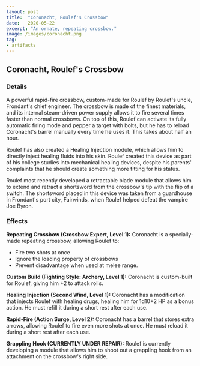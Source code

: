 ```yaml
---
layout: post
title:  "Coronacht, Roulef's Crossbow"
date:   2020-05-22
excerpt: "An ornate, repeating crossbow."
image: /images/coronacht.png
tag:
- artifacts 
---
```


## Coronacht, Roulef's Crossbow

### Details

A powerful rapid-fire crossbow, custom-made for Roulef by Roulef's uncle, Frondant's chief engineer. The crossbow is made of the finest materials, and its internal steam-driven power supply allows it to fire several times faster than normal crossbows. On top of this, Roulef can activate its fully automatic firing mode and pepper a target with bolts, but he has to reload Coronacht's barrel manually every time he uses it. This takes about half an hour.

Roulef has also created a Healing Injection module, which allows him to directly inject healing fluids into his skin. Roulef created this device as part of his college studies into mechanical healing devices, despite his parents' complaints that he should create something more fitting for his status.

Roulef most recently developed a retractable blade module that allows him to extend and retract a shortsword from the crossbow's tip with the flip of a switch. The shortsword placed in this device was taken from a guardhouse in Frondant's port city, Fairwinds, when Roulef helped defeat the vampire Joe Byron.

### Effects

**Repeating Crossbow (Crossbow Expert, Level 1):** 
Coronacht is a specially-made repeating crossbow, allowing Roulef to:
- Fire two shots at once
- Ignore the loading property of crossbows
- Prevent disadvantage when used at melee range.

**Custom Build (Fighting Style: Archery, Level 1):** 
Coronacht is custom-built for Roulef, giving him +2 to attack rolls.

**Healing Injection (Second Wind, Level 1):** 
Coronacht has a modification that injects Roulef with healing drugs, healing him for 1d10+2 HP as a bonus action. He must refill it during a short rest after each use.

**Rapid-Fire (Action Surge, Level 2):** 
Coronacht has a barrel that stores extra arrows, allowing Roulef to fire even more shots at once. He must reload it during a short rest after each use.

**Grappling Hook (CURRENTLY UNDER REPAIR):** 
Roulef is currently developing a module that allows him to shoot out a grappling hook from an attachment on the crossbow's right side.

